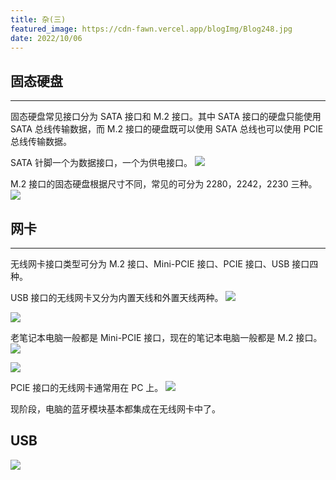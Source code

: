 ```yaml
---
title: 杂(三)
featured_image: https://cdn-fawn.vercel.app/blogImg/Blog248.jpg
date: 2022/10/06
---
```


## 固态硬盘
***  
固态硬盘常见接口分为 SATA 接口和 M.2 接口。其中 SATA 接口的硬盘只能使用 SATA 总线传输数据，而 M.2 接口的硬盘既可以使用 SATA 总线也可以使用 PCIE 总线传输数据。

SATA 针脚一个为数据接口，一个为供电接口。
![](https://cdn-fawn.vercel.app/contentImg/ssd/satassd.jpg)

M.2 接口的固态硬盘根据尺寸不同，常见的可分为 2280，2242，2230 三种。
![](https://cdn-fawn.vercel.app/contentImg/ssd/m2ssd.jpg)

## 网卡
***  
无线网卡接口类型可分为 M.2 接口、Mini-PCIE 接口、PCIE 接口、USB 接口四种。

USB 接口的无线网卡又分为内置天线和外置天线两种。
![](https://cdn-fawn.vercel.app/contentImg/wifi-adapter/usb1.jpg)

![](https://cdn-fawn.vercel.app/contentImg/wifi-adapter/usb2.jpg)

老笔记本电脑一般都是 Mini-PCIE 接口，现在的笔记本电脑一般都是 M.2 接口。
![](https://cdn-fawn.vercel.app/contentImg/wifi-adapter/minipcie.jpg)

![](https://cdn-fawn.vercel.app/contentImg/wifi-adapter/m2.jpg)

PCIE 接口的无线网卡通常用在 PC 上。
![](https://cdn-fawn.vercel.app/contentImg/wifi-adapter/pcie.jpg)

现阶段，电脑的蓝牙模块基本都集成在无线网卡中了。

## USB
![](https://cdn-fawn.vercel.app/contentImg/usb/type.jpg)



